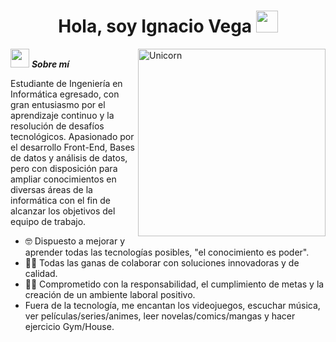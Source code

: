 <h1 align="center">Hola, soy Ignacio Vega <img src="https://media.giphy.com/media/hvRJCLFzcasrR4ia7z/giphy.gif" width="35"></h1>

<img align="right" width=300px alt="Unicorn" src="https://i.imgflip.com/67hzp6.png" />

<img src="https://github.com/7oSkaaa/7oSkaaa/blob/main/Images/about_me.gif?raw=true" width="30px">&nbsp;***Sobre mí***

Estudiante de Ingeniería en Informática egresado, con gran entusiasmo por el aprendizaje continuo y la resolución de desafíos tecnológicos. Apasionado por el desarrollo Front-End, Bases de datos y 
análisis de datos, pero con disposición para ampliar conocimientos en diversas áreas de la informática con el fin de alcanzar los objetivos del equipo de trabajo.

- :nerd_face: Dispuesto a mejorar y aprender todas las tecnologías posibles, "el conocimiento es poder".
- :technologist: Todas las ganas de colaborar con soluciones innovadoras y de calidad.
- :student: Comprometido con la responsabilidad, el cumplimiento de metas y la creación de un ambiente laboral positivo. 
- Fuera de la tecnología, me encantan los videojuegos, escuchar música, ver películas/series/animes, leer novelas/comics/mangas y hacer ejercicio Gym/House.

